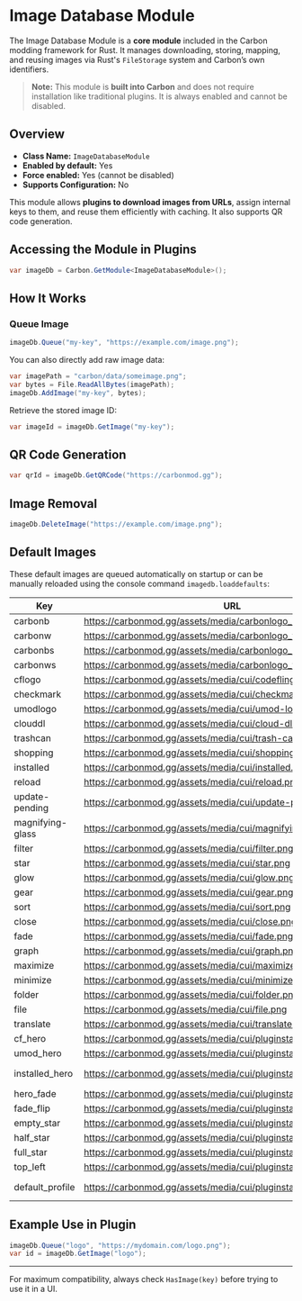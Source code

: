 # Image Database Module

The Image Database Module is a **core module** included in the Carbon modding framework for Rust. It manages downloading, storing, mapping, and reusing images via Rust's `FileStorage` system and Carbon’s own identifiers.

> **Note:** This module is **built into Carbon** and does not require installation like traditional plugins. It is always enabled and cannot be disabled.


## Overview
- **Class Name:** `ImageDatabaseModule`
- **Enabled by default:** Yes
- **Force enabled:** Yes (cannot be disabled)
- **Supports Configuration:** No

This module allows **plugins to download images from URLs**, assign internal keys to them, and reuse them efficiently with caching. It also supports QR code generation.

## Accessing the Module in Plugins

```csharp
var imageDb = Carbon.GetModule<ImageDatabaseModule>();
```

## How It Works

### Queue Image

```csharp
imageDb.Queue("my-key", "https://example.com/image.png");
```

You can also directly add raw image data:

```csharp
var imagePath = "carbon/data/someimage.png";
var bytes = File.ReadAllBytes(imagePath);
imageDb.AddImage("my-key", bytes);
```

Retrieve the stored image ID:

```csharp
var imageId = imageDb.GetImage("my-key");
```

## QR Code Generation

```csharp
var qrId = imageDb.GetQRCode("https://carbonmod.gg");
```

## Image Removal

```csharp
imageDb.DeleteImage("https://example.com/image.png");
```

## Default Images

These default images are queued automatically on startup or can be manually reloaded using the console command `imagedb.loaddefaults`:

| Key | URL | IMAGE |
|-----|-----|-------|
| carbonb | https://carbonmod.gg/assets/media/carbonlogo_b.png | ![carbonb](https://carbonmod.gg/assets/media/carbonlogo_b.png) |
| carbonw | https://carbonmod.gg/assets/media/carbonlogo_w.png | ![carbonw](https://carbonmod.gg/assets/media/carbonlogo_w.png) |
| carbonbs | https://carbonmod.gg/assets/media/carbonlogo_bs.png | ![carbonbs](https://carbonmod.gg/assets/media/carbonlogo_bs.png) |
| carbonws | https://carbonmod.gg/assets/media/carbonlogo_ws.png | ![carbonws](https://carbonmod.gg/assets/media/carbonlogo_ws.png) |
| cflogo | https://carbonmod.gg/assets/media/cui/codefling-logo.png | ![cflogo](https://carbonmod.gg/assets/media/cui/codefling-logo.png) |
| checkmark | https://carbonmod.gg/assets/media/cui/checkmark.png | ![checkmark](https://carbonmod.gg/assets/media/cui/checkmark.png) |
| umodlogo | https://carbonmod.gg/assets/media/cui/umod-logo.png | ![umodlogo](https://carbonmod.gg/assets/media/cui/umod-logo.png) |
| clouddl | https://carbonmod.gg/assets/media/cui/cloud-dl.png | ![clouddl](https://carbonmod.gg/assets/media/cui/cloud-dl.png) |
| trashcan | https://carbonmod.gg/assets/media/cui/trash-can.png | ![trashcan](https://carbonmod.gg/assets/media/cui/trash-can.png) |
| shopping | https://carbonmod.gg/assets/media/cui/shopping-cart.png | ![shopping](https://carbonmod.gg/assets/media/cui/shopping-cart.png) |
| installed | https://carbonmod.gg/assets/media/cui/installed.png | ![installed](https://carbonmod.gg/assets/media/cui/installed.png) |
| reload | https://carbonmod.gg/assets/media/cui/reload.png | ![reload](https://carbonmod.gg/assets/media/cui/reload.png) |
| update-pending | https://carbonmod.gg/assets/media/cui/update-pending.png | ![update-pending](https://carbonmod.gg/assets/media/cui/update-pending.png) |
| magnifying-glass | https://carbonmod.gg/assets/media/cui/magnifying-glass.png | ![magnifying-glass](https://carbonmod.gg/assets/media/cui/magnifying-glass.png) |
| filter | https://carbonmod.gg/assets/media/cui/filter.png | ![filter](https://carbonmod.gg/assets/media/cui/filter.png) |
| star | https://carbonmod.gg/assets/media/cui/star.png | ![star](https://carbonmod.gg/assets/media/cui/star.png) |
| glow | https://carbonmod.gg/assets/media/cui/glow.png | ![glow](https://carbonmod.gg/assets/media/cui/glow.png) |
| gear | https://carbonmod.gg/assets/media/cui/gear.png | ![gear](https://carbonmod.gg/assets/media/cui/gear.png) |
| sort | https://carbonmod.gg/assets/media/cui/sort.png | ![sort](https://carbonmod.gg/assets/media/cui/sort.png) |
| close | https://carbonmod.gg/assets/media/cui/close.png | ![close](https://carbonmod.gg/assets/media/cui/close.png) |
| fade | https://carbonmod.gg/assets/media/cui/fade.png | ![fade](https://carbonmod.gg/assets/media/cui/fade.png) |
| graph | https://carbonmod.gg/assets/media/cui/graph.png | ![graph](https://carbonmod.gg/assets/media/cui/graph.png) |
| maximize | https://carbonmod.gg/assets/media/cui/maximize.png | ![maximize](https://carbonmod.gg/assets/media/cui/maximize.png) |
| minimize | https://carbonmod.gg/assets/media/cui/minimize.png | ![minimize](https://carbonmod.gg/assets/media/cui/minimize.png) |
| folder | https://carbonmod.gg/assets/media/cui/folder.png | ![folder](https://carbonmod.gg/assets/media/cui/folder.png) |
| file | https://carbonmod.gg/assets/media/cui/file.png | ![file](https://carbonmod.gg/assets/media/cui/file.png) |
| translate | https://carbonmod.gg/assets/media/cui/translate.png | ![translate](https://carbonmod.gg/assets/media/cui/translate.png) |
| cf_hero | https://carbonmod.gg/assets/media/cui/pluginstab/cf_hero.png | ![cf_hero](https://carbonmod.gg/assets/media/cui/pluginstab/cf_hero.png) |
| umod_hero | https://carbonmod.gg/assets/media/cui/pluginstab/umod_hero.png | ![umod_hero](https://carbonmod.gg/assets/media/cui/pluginstab/umod_hero.png) |
| installed_hero | https://carbonmod.gg/assets/media/cui/pluginstab/installed_hero.png | ![installed_hero](https://carbonmod.gg/assets/media/cui/pluginstab/installed_hero.png) |
| hero_fade | https://carbonmod.gg/assets/media/cui/pluginstab/hero_fade.png | ![hero_fade](https://carbonmod.gg/assets/media/cui/pluginstab/hero_fade.png) |
| fade_flip | https://carbonmod.gg/assets/media/cui/pluginstab/fade_flip.png | ![fade_flip](https://carbonmod.gg/assets/media/cui/pluginstab/fade_flip.png) |
| empty_star | https://carbonmod.gg/assets/media/cui/pluginstab/empty_star.png | ![empty_star](https://carbonmod.gg/assets/media/cui/pluginstab/empty_star.png) |
| half_star | https://carbonmod.gg/assets/media/cui/pluginstab/half_star.png | ![half_star](https://carbonmod.gg/assets/media/cui/pluginstab/half_star.png) |
| full_star | https://carbonmod.gg/assets/media/cui/pluginstab/full_star.png | ![full_star](https://carbonmod.gg/assets/media/cui/pluginstab/full_star.png) |
| top_left | https://carbonmod.gg/assets/media/cui/pluginstab/top_left.png | ![top_left](https://carbonmod.gg/assets/media/cui/pluginstab/top_left.png) |
| default_profile | https://carbonmod.gg/assets/media/cui/pluginstab/default_profile.jpg | ![default_profile](https://carbonmod.gg/assets/media/cui/pluginstab/default_profile.jpg) |

## Example Use in Plugin

```csharp
imageDb.Queue("logo", "https://mydomain.com/logo.png");
var id = imageDb.GetImage("logo");
```

---

For maximum compatibility, always check `HasImage(key)` before trying to use it in a UI.